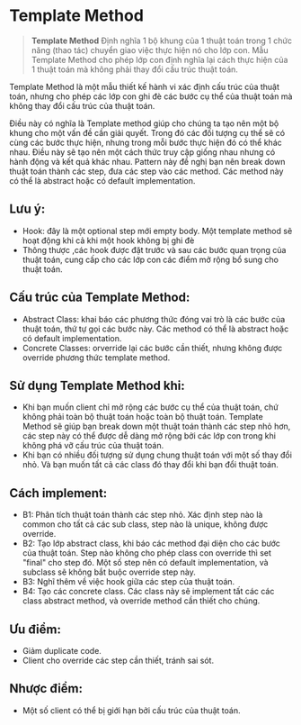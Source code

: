 # Template Method
> **Template Method** Định nghĩa 1 bộ khung của 1 thuật toán trong 1 chức năng (thao tác) chuyển giao việc thực hiện nó cho lớp con. Mẫu Template Method cho phép lớp con định nghĩa lại cách thực hiện của 1 thuật toán mà không phải thay đổi cấu trúc thuật toán. <br/>

Template Method là một mẫu thiết kế hành vi xác định cấu trúc của thuật toán, nhưng cho phép các lớp con ghi đè các bước cụ thể của thuật toán mà không thay đổi cấu trúc của thuật toán.

Điều này có nghĩa là Template method giúp cho chúng ta tạo nên một bộ khung cho một vấn đề cần giải quyết. Trong đó các đối tượng cụ thể sẽ có cùng các bước thực hiện, nhưng trong mỗi bước thực hiện đó có thể khác nhau. Điều này sẽ tạo nên một cách thức truy cập giống nhau nhưng có hành động và kết quả khác nhau.
Pattern này đề nghị bạn nên break down thuật toán thành các step, đưa các step vào các method. Các method này có thể là abstract hoặc có default implementation.

## Lưu ý:
- Hook: đây là một optional step mới empty body. Một template method sẽ hoạt động khi cả khi một hook không bị ghi đè
- Thông thược ,các hook được đặt trước và sau các bước quan trọng của thuật toán, cung cấp cho các lớp con các điểm mở rộng bổ sung cho thuật toán.

## Cấu trúc của Template Method:

- Abstract Class: khai báo các phương thức đóng vai trò là các bước của thuật toán, thứ tự gọi các bước này. Các method có thể là abstract hoặc có default implementation.
- Concrete Classes: orverride lại các bước cần thiết, nhưng không được override phương thức template method.

##  Sử dụng Template Method khi:
- Khi bạn muốn client chỉ mở rộng các bước cụ thể của thuật toán, chứ không phải toàn bộ thuật toán hoặc toàn bộ thuật toán. Template Method sẽ giúp bạn break down một thuật toán thành các step nhỏ hơn, các step này có thể được dễ dàng mở rộng bởi các lớp con trong khi không phá vỡ cấu trúc của thuật toán.
- Khi bạn có nhiều đối tượng sử dụng chung thuật toán với một số thay đổi nhỏ. Và bạn muốn tất cả các class đó thay đổi khi bạn đổi thuật toán.

## Cách implement:
* B1: Phân tích thuật toán thành các step nhỏ. Xác định step nào là common cho tất cả các sub class, step nào là unique, không được override.
* B2: Tạo lớp abstract class, khi báo các method đại diện cho các bước của thuật toán. Step nào không cho phép class con override thì set "final" cho step đó. Một số step nên có default implementation, và subclass sẽ không bắt buộc override step này.
* B3: Nghĩ thêm về việc hook giữa các step của thuật toán.
* B4: Tạo các concrete class. Các class này sẽ implement tất các các class abstract method, và override method cần thiết cho chúng.


## Ưu điểm:
- Giảm duplicate code.
- Client cho override các step cần thiết, tránh sai sót.

## Nhược điểm:
- Một số client có thể bị giới hạn bởi cấu trúc của thuật toán.